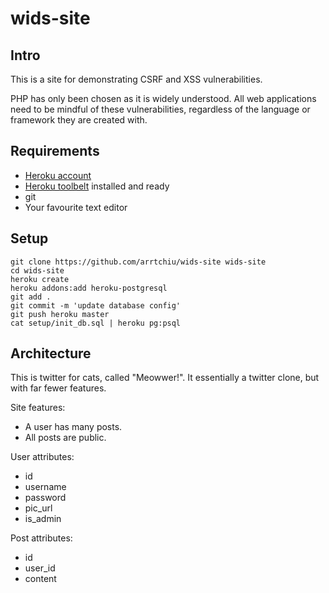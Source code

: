 wids-site
===========

Intro
-----

This is a site for demonstrating CSRF and XSS vulnerabilities.

PHP has only been chosen as it is widely understood. All web applications need to be mindful of these vulnerabilities, regardless of the language or framework they are created with.

Requirements
------------

- [Heroku account](https://heroku.com/)
- [Heroku toolbelt](https://toolbelt.heroku.com/) installed and ready
- git
- Your favourite text editor

Setup
-----

    git clone https://github.com/arrtchiu/wids-site wids-site
    cd wids-site
    heroku create
    heroku addons:add heroku-postgresql
    git add .
    git commit -m 'update database config'
    git push heroku master
    cat setup/init_db.sql | heroku pg:psql

Architecture
------------

This is twitter for cats, called "Meowwer!". It essentially a twitter clone, but with far fewer features.

Site features:

- A user has many posts.
- All posts are public.

User attributes:

- id
- username
- password
- pic_url
- is_admin

Post attributes:

- id
- user_id
- content
